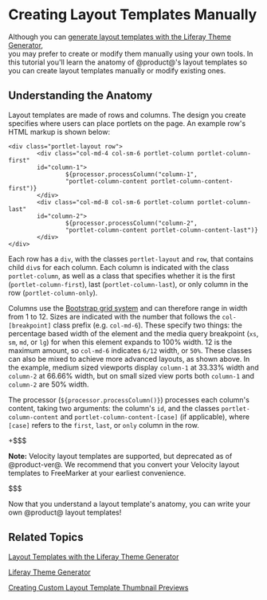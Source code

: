 # Creating Layout Templates Manually [](id=creating-layout-templates-manually)

Although you can 
[generate layout templates with the Liferay Theme Generator](/develop/tutorials/-/knowledge_base/7-1/creating-layout-templates-with-the-themes-generator),  
you may prefer to create or modify them manually using your own tools. In this 
tutorial you'll learn the anatomy of @product@'s layout templates so you can 
create layout templates manually or modify existing ones.

## Understanding the Anatomy [](id=anatomy)

Layout templates are made of rows and columns. The design you create specifies 
where users can place portlets on the page. An example row's HTML markup is 
shown below:

    <div class="portlet-layout row">
            <div class="col-md-4 col-sm-6 portlet-column portlet-column-first" 
            id="column-1">
                    ${processor.processColumn("column-1", 
                    "portlet-column-content portlet-column-content-first")}
            </div>
            <div class="col-md-8 col-sm-6 portlet-column portlet-column-last" 
            id="column-2">
                    ${processor.processColumn("column-2", 
                    "portlet-column-content portlet-column-content-last")}
            </div>
    </div>

Each row has a `div`, with the classes `portlet-layout` and `row`, that contains 
child `div`s for each column. Each column is indicated with the class 
`portlet-column`, as well as a class that specifies whether it is the first 
(`portlet-column-first`), last (`portlet-column-last`), or only column in the 
row (`portlet-column-only`). 

Columns use the 
[Bootstrap grid system](https://getbootstrap.com/docs/4.0/layout/grid/) 
and can therefore range in width from 1 to 12. Sizes are indicated with the 
number that follows the `col-[breakpoint]` class prefix (e.g. `col-md-6`). These 
specify two things: the percentage based width of the element and the media 
query breakpoint (`xs`, `sm`, `md`, or `lg`) for when this element expands to 
100% width. 12 is the maximum amount, so `col-md-6` indicates `6/12` width, or 
`50%`. These classes can also be mixed to achieve more advanced layouts, as 
shown above. In the example, medium sized viewports display `column-1` at 33.33% 
width and `column-2` at 66.66% width, but on small sized view ports both 
`column-1` and `column-2` are 50% width. 

The processor (`${processor.processColumn()}`) processes each column's content, 
taking two arguments: the column's `id`, and the classes 
`portlet-column-content` and `portlet-column-content-[case]` (if applicable), 
where `[case]` refers to the `first`, `last`, or `only` column in the row. 

+$$$

**Note:** Velocity layout templates are supported, but deprecated as of 
@product-ver@. We recommend that you convert your Velocity layout templates to 
FreeMarker at your earliest convenience.

$$$

Now that you understand a layout template's anatomy, you can write your own 
@product@ layout templates!

## Related Topics [](id=related-topics)

[Layout Templates with the Liferay Theme Generator](/develop/tutorials/-/knowledge_base/7-1/creating-layout-templates-with-the-themes-generator)

[Liferay Theme Generator](/develop/tutorials/-/knowledge_base/7-1/themes-generator)

[Creating Custom Layout Template Thumbnail Previews](/develop/tutorials/-/knowledge_base/7-1/creating-custom-layout-template-thumbnail-previews)

